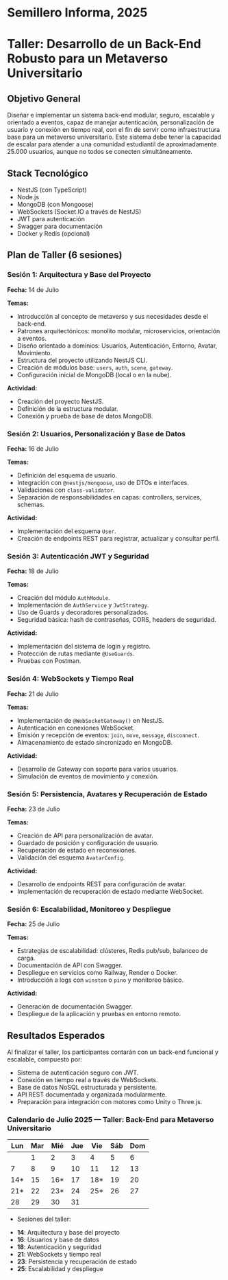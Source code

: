 # Semillero Informa, 2025
# Taller: Desarrollo de un Back-End Robusto para un Metaverso Universitario

## Objetivo General

Diseñar e implementar un sistema back-end modular, seguro, escalable y orientado a eventos, capaz de manejar autenticación, personalización de usuario y conexión en tiempo real, con el fin de servir como infraestructura base para un metaverso universitario. Este sistema debe tener la capacidad de escalar para atender a una comunidad estudiantil de aproximadamente 25.000 usuarios, aunque no todos se conecten simultáneamente.

## Stack Tecnológico

* NestJS (con TypeScript)
* Node.js
* MongoDB (con Mongoose)
* WebSockets (Socket.IO a través de NestJS)
* JWT para autenticación
* Swagger para documentación
* Docker y Redis (opcional)

## Plan de Taller (6 sesiones)

### Sesión 1: Arquitectura y Base del Proyecto

**Fecha:** 14 de Julio

**Temas:**

* Introducción al concepto de metaverso y sus necesidades desde el back-end.
* Patrones arquitectónicos: monolito modular, microservicios, orientación a eventos.
* Diseño orientado a dominios: Usuarios, Autenticación, Entorno, Avatar, Movimiento.
* Estructura del proyecto utilizando NestJS CLI.
* Creación de módulos base: `users`, `auth`, `scene`, `gateway`.
* Configuración inicial de MongoDB (local o en la nube).

**Actividad:**

* Creación del proyecto NestJS.
* Definición de la estructura modular.
* Conexión y prueba de base de datos MongoDB.

### Sesión 2: Usuarios, Personalización y Base de Datos

**Fecha:** 16 de Julio

**Temas:**

* Definición del esquema de usuario.
* Integración con `@nestjs/mongoose`, uso de DTOs e interfaces.
* Validaciones con `class-validator`.
* Separación de responsabilidades en capas: controllers, services, schemas.

**Actividad:**

* Implementación del esquema `User`.
* Creación de endpoints REST para registrar, actualizar y consultar perfil.

### Sesión 3: Autenticación JWT y Seguridad

**Fecha:** 18 de Julio

**Temas:**

* Creación del módulo `AuthModule`.
* Implementación de `AuthService` y `JwtStrategy`.
* Uso de Guards y decoradores personalizados.
* Seguridad básica: hash de contraseñas, CORS, headers de seguridad.

**Actividad:**

* Implementación del sistema de login y registro.
* Protección de rutas mediante `@UseGuards`.
* Pruebas con Postman.

### Sesión 4: WebSockets y Tiempo Real

**Fecha:** 21 de Julio

**Temas:**

* Implementación de `@WebSocketGateway()` en NestJS.
* Autenticación en conexiones WebSocket.
* Emisión y recepción de eventos: `join`, `move`, `message`, `disconnect`.
* Almacenamiento de estado sincronizado en MongoDB.

**Actividad:**

* Desarrollo de Gateway con soporte para varios usuarios.
* Simulación de eventos de movimiento y conexión.

### Sesión 5: Persistencia, Avatares y Recuperación de Estado

**Fecha:** 23 de Julio

**Temas:**

* Creación de API para personalización de avatar.
* Guardado de posición y configuración de usuario.
* Recuperación de estado en reconexiones.
* Validación del esquema `AvatarConfig`.

**Actividad:**

* Desarrollo de endpoints REST para configuración de avatar.
* Implementación de recuperación de estado mediante WebSocket.

### Sesión 6: Escalabilidad, Monitoreo y Despliegue

**Fecha:** 25 de Julio

**Temas:**

* Estrategias de escalabilidad: clústeres, Redis pub/sub, balanceo de carga.
* Documentación de API con Swagger.
* Despliegue en servicios como Railway, Render o Docker.
* Introducción a logs con `winston` o `pino` y monitoreo básico.

**Actividad:**

* Generación de documentación Swagger.
* Despliegue de la aplicación y pruebas en entorno remoto.

## Resultados Esperados

Al finalizar el taller, los participantes contarán con un back-end funcional y escalable, compuesto por:

* Sistema de autenticación seguro con JWT.
* Conexión en tiempo real a través de WebSockets.
* Base de datos NoSQL estructurada y persistente.
* API REST documentada y organizada modularmente.
* Preparación para integración con motores como Unity o Three.js.

### Calendario de Julio 2025 — Taller: Back-End para Metaverso Universitario

| Lun | Mar | Mié | Jue | Vie | Sáb | Dom |
|-----|-----|-----|-----|-----|-----|-----|
|     |  1  |  2  |  3  |  4  |  5  |  6  |
|  7  |  8  |  9  | 10  | 11  | 12  | 13  |
| 14* | 15  | 16* | 17  | 18* | 19  | 20  |
| 21* | 22  | 23* | 24  | 25* | 26  | 27  |
| 28  | 29  | 30  | 31  |     |     |     |

* Sesiones del taller:
- **14**: Arquitectura y base del proyecto  
- **16**: Usuarios y base de datos  
- **18**: Autenticación y seguridad  
- **21**: WebSockets y tiempo real  
- **23**: Persistencia y recuperación de estado  
- **25**: Escalabilidad y despliegue
